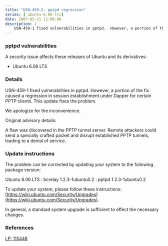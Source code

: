 ```yaml
---
title: "USN-459-2: pptpd regression"
series: [ ubuntu-6.06-lts]
date: 2007-05-21 12:00:00
description: |
    USN-459-1 fixed vulnerabilities in pptpd.  However, a portion of the fix  caused a regression in session establishment under Dapper for certain  PPTP clients.  This update fixes the problem.
--- 
```

 
### pptpd vulnerabilities

A security issue affects these releases of Ubuntu and its derivatives:

* Ubuntu 6.06 LTS

### Details

USN-459-1 fixed vulnerabilities in pptpd. However, a portion of the fix caused a regression in session establishment under Dapper for certain PPTP clients. This update fixes the problem.

We apologize for the inconvenience.

Original advisory details:

 A flaw was discovered in the PPTP tunnel server. Remote attackers could send a specially crafted packet and disrupt established PPTP tunnels, leading to a denial of service.

### Update instructions

The problem can be corrected by updating your system to the following package version:

Ubuntu 6.06 LTS
 : bcrelay <span>1.2.3-1ubuntu0.2</span>
 : pptpd <span>1.2.3-1ubuntu0.2</span>

To update your system, please follow these instructions: [https://wiki.ubuntu.com/Security/Upgrades](https://wiki.ubuntu.com/Security/Upgrades).

In general, a standard system upgrade is sufficient to effect the necessary changes.

### References

 [LP: 115448](https://launchpad.net/bugs/115448)
 
